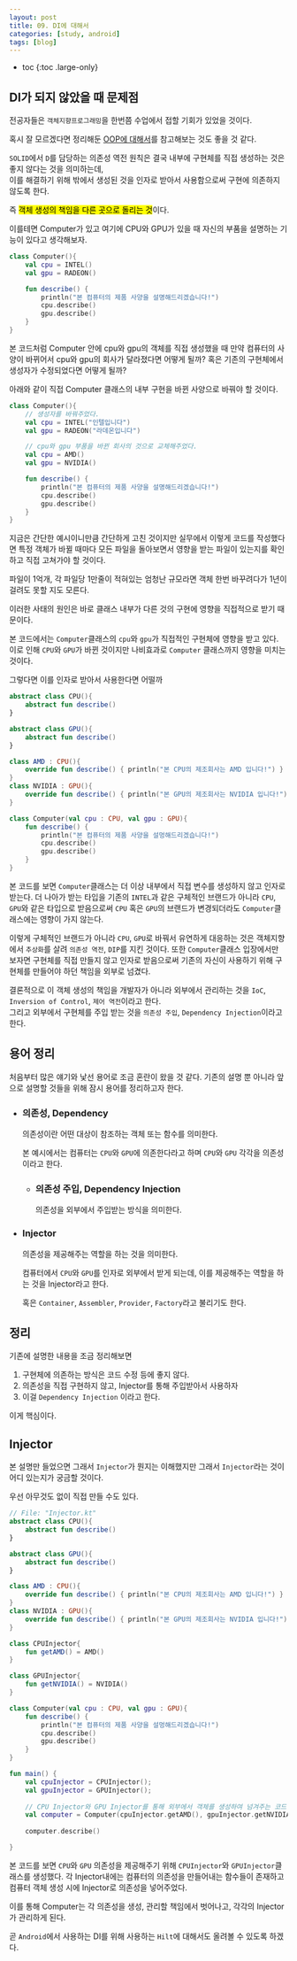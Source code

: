 ```yaml
---
layout: post
title: 09. DI에 대해서
categories: [study, android]
tags: [blog]
---
```


- toc
{:toc .large-only}

## DI가 되지 않았을 때 문제점
전공자들은 `객체지향프로그래밍`을 한번쯤 수업에서 접할 기회가 있었을 것이다.

혹시 잘 모르겠다면 정리해둔 [OOP에 대해서](https://Na2te.github.io/study/etc/2025-03-13-4.OOP%EC%97%90-%EB%8C%80%ED%95%B4%EC%84%9C/)를 참고해보는 것도 좋을 것 같다.

`SOLID`에서 `D`를 담당하는 의존성 역전 원칙은 결국 내부에 구현체를 직접 생성하는 것은 좋지 않다는 것을 의미하는데,     
이를 해결하기 위해 밖에서 생성된 것을 인자로 받아서 사용함으로써 구현에 의존하지 않도록 한다.

즉 <mark>객체 생성의 책임을 다른 곳으로 돌리는 것</mark>이다.

이를테면 Computer가 있고 여기에 CPU와 GPU가 있을 때 자신의 부품을 설명하는 기능이 있다고 생각해보자.
~~~kotlin
class Computer(){
    val cpu = INTEL()
    val gpu = RADEON()

    fun describe() {
        println("본 컴퓨터의 제품 사양을 설명해드리겠습니다!")
        cpu.describe()
        gpu.describe()
    }
}
~~~
본 코드처럼 Computer 안에 cpu와 gpu의 객체를 직접 생성했을 때 만약 컴퓨터의 사양이 바뀌어서 cpu와 gpu의 회사가 달라졌다면 어떻게 될까? 혹은 기존의 구현체에서 생성자가 수정되었다면 어떻게 될까?

아래와 같이 직접 Computer 클래스의 내부 구현을 바뀐 사양으로 바꿔야 할 것이다.
~~~kotlin
class Computer(){
    // 생성자를 바꿔주었다.
    val cpu = INTEL("인텔입니다")
    val gpu = RADEON("라데온입니다")

    // cpu와 gpu 부품을 바뀐 회사의 것으로 교체해주었다.
    val cpu = AMD()
    val gpu = NVIDIA()

    fun describe() {
        println("본 컴퓨터의 제품 사양을 설명해드리겠습니다!")
        cpu.describe()
        gpu.describe()
    }
}
~~~

지금은 간단한 예시이니만큼 간단하게 고친 것이지만 실무에서 이렇게 코드를 작성했다면 특정 객체가 바뀔 때마다 모든 파일을 돌아보면서 영향을 받는 파일이 있는지를 확인하고 직접 고쳐가야 할 것이다.

파일이 1억개, 각 파일당 1만줄이 적혀있는 엄청난 규모라면 객체 한번 바꾸려다가 1년이 걸려도 못할 지도 모른다.

이러한 사태의 원인은 바로 클래스 내부가 다른 것의 구현에 영향을 직접적으로 받기 때문이다.

본 코드에서는 `Computer`클래스의 `cpu`와 `gpu`가 직접적인 구현체에 영향을 받고 있다.     
이로 인해 `CPU`와 `GPU`가 바뀐 것이지만 나비효과로 `Computer` 클래스까지 영향을 미치는 것이다. 

그렇다면 이를 인자로 받아서 사용한다면 어떨까

~~~kotlin
abstract class CPU(){
    abstract fun describe()
}

abstract class GPU(){
    abstract fun describe()
}

class AMD : CPU(){
    override fun describe() { println("본 CPU의 제조회사는 AMD 입니다!") }
}
class NVIDIA : GPU(){
    override fun describe() { println("본 GPU의 제조회사는 NVIDIA 입니다!") }
}

class Computer(val cpu : CPU, val gpu : GPU){
    fun describe() {
        println("본 컴퓨터의 제품 사양을 설멍해드리겠습니다!")
        cpu.describe()
        gpu.describe()
    }
}
~~~

본 코드를 보면 `Computer`클래스는 더 이상 내부에서 직접 변수를 생성하지 않고 인자로 받는다.
더 나아가 받는 타입을 기존의 `INTEL`과 같은 구체적인 브랜드가 아니라 `CPU`, `GPU`와 같은 타입으로 받음으로써 `CPU` 혹은 `GPU`의 브랜드가 변경되더라도 `Computer`클래스에는 영향이 가지 않는다.

이렇게 구체적인 브랜드가 아니라 `CPU`, `GPU`로 바꿔서 유연하게 대응하는 것은 객체지향에서 `추상화`를 살려 `의존성 역전`, `DIP`를 지킨 것이다.
또한 `Computer`클래스 입장에서만 보자면 구현체를 직접 만들지 않고 인자로 받음으로써 기존의 자신이 사용하기 위해 구현체를 만들어야 하던 책임을 외부로 넘겼다.

결론적으로 이 객체 생성의 책임을 개발자가 아니라 외부에서 관리하는 것을 `IoC`, `Inversion of Control`, `제어 역전`이라고 한다.     
그리고 외부에서 구현체를 주입 받는 것을 `의존성 주입`, `Dependency Injection`이라고 한다.     

## 용어 정리
처음부터 많은 얘기와 낯선 용어로 조금 혼란이 왔을 것 같다. 기존의 설명 뿐 아니라 앞으로 설명할 것들을 위해 잠시 용어를 정리하고자 한다.

+ ### 의존성, Dependency
  의존성이란 어떤 대상이 참조하는 객체 또는 함수를 의미한다.

  본 예시에서는 컴퓨터는 `CPU`와 `GPU`에 의존한다라고 하며 `CPU`와 `GPU` 각각을 의존성이라고 한다.

  + ### 의존성 주입, Dependency Injection
    의존성을 외부에서 주입받는 방식을 의미한다.

+ ### Injector
  의존성을 제공해주는 역할을 하는 것을 의미한다.

  컴퓨터에서 `CPU`와 `GPU`를 인자로 외부에서 받게 되는데, 이를 제공해주는 역할을 하는 것을 Injector라고 한다.

  혹은 `Container`, `Assembler`, `Provider`, `Factory`라고 불리기도 한다.

## 정리
기존에 설명한 내용을 조금 정리해보면

1. 구현체에 의존하는 방식은 코드 수정 등에 좋지 않다.
2. 의존성을 직접 구현하지 않고, Injector를 통해 주입받아서 사용하자
3. 이걸 `Dependency Injection` 이라고 한다.

이게 핵심이다.

## Injector
본 설명만 들었으면 그래서 `Injector`가 뭔지는 이해했지만 그래서 `Injector`라는 것이 어디 있는지가 궁금할 것이다.

우선 아무것도 없이 직접 만들 수도 있다.
~~~kotlin
// File: "Injector.kt"
abstract class CPU(){
    abstract fun describe()
}

abstract class GPU(){
    abstract fun describe()
}

class AMD : CPU(){
    override fun describe() { println("본 CPU의 제조회사는 AMD 입니다!") }
}
class NVIDIA : GPU(){
    override fun describe() { println("본 GPU의 제조회사는 NVIDIA 입니다!") }
}

class CPUInjector{
    fun getAMD() = AMD()
}

class GPUInjector{
    fun getNVIDIA() = NVIDIA()
}

class Computer(val cpu : CPU, val gpu : GPU){
    fun describe() {
        println("본 컴퓨터의 제품 사양을 설멍해드리겠습니다!")
        cpu.describe()
        gpu.describe()
    }
}

fun main() {
    val cpuInjector = CPUInjector();
    val gpuInjector = GPUInjector();
    
    // CPU Injector와 GPU Injector를 통해 외부에서 객체를 생성하여 넘겨주는 코드
    val computer = Computer(cpuInjector.getAMD(), gpuInjector.getNVIDIA())
  
    computer.describe()

}
~~~

본 코드를 보면 `CPU`와 `GPU` 의존성을 제공해주기 위해 `CPUInjector`와 `GPUInjector`클래스를 생성했다.
각 Injector내에는 컴퓨터의 의존성을 만들어내는 함수들이 존재하고 컴퓨터 객체 생성 시에 Injector로 의존성을 넣어주었다.

이를 통해 Computer는 각 의존성을 생성, 관리할 책임에서 벗어나고, 각각의 Injector가 관리하게 된다.

곧 `Android`에서 사용하는 DI를 위해 사용하는 `Hilt`에 대해서도 올려볼 수 있도록 하겠다.
